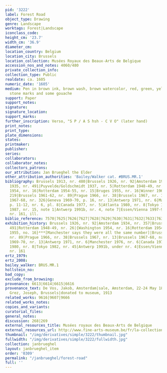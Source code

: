 ```yaml
---
pid: '3222'
label: Forest Road
object_type: Drawing
genre: Landscape
worktags: Forest|Landscape
iconclass_code:
height_cm: '23.7'
width_cm: '36.9'
diameter_cm:
location_country: Belgium
location_city: Brussels
location_collection: Musées Royaux des Beaux-Arts de Belgique
accession_nos_and_notes: 4060/480
private_collection_info:
collection_type: Public
realdate: ca. 1605
numeric_date: '1605'
medium: Pen in brown ink, brown wash, brown watercolor, red, green, yellow, black
  stone marks and some gouache
support: Paper
support_notes:
signature:
signature_location:
support_marks:
further_inscription: Verso, "S P / A S hsh - C V O" (later hand)
print_notes:
print_type:
plate_dimensions:
states:
printmaker:
publisher:
series:
collaborators:
collaborator_notes:
collectors_patrons:
our_attribution: Jan Brueghel the Elder
other_attribution_authorities: 'Bailey/Walker cat. #BRUS.MR.1'
bibliography: Brussels 1913, nr. 480|Brussels 1926, nr. 92|Amsterdam 1934, nr. 357|Brussels
  1935, nr. 491|Puyvelde/Goldschmidt 1937, nr. 5|Rotterdam 1948-49, nr. 26|Washington
  1954, nr. 16|Rotterdam 1954-55, nr. 15|Bruges 1955, nr. 16|Winner 1961, p. 215,
  219|Brussels 1961-62, nr. 89|Prague 1966, nr. 38|Brussels 1967, nr. 13|Brussels
  1967-68, nr. 326|Geneva 1969-70, p. 16, nr. 13|Antwerp 1971, nr. 6|Manchester 1976,
  p. 11-12, nr. 6, pl. 8|Canada 1977, nr. 5|Atlanta 1980, nr. 8|Tokyo 1982, nr. 45|Schapelhouman
  1987, nr. 15, note 1|Antwerp 1991b, nr. 4, note 7|Essen/Vienna 1997-98, p. 456-7,
  nr. 161, ill.
biblio_reference: 7570|7625|7626|7627|7628|7629|7630|7631|7632|7633|7634|7635|7636|7637|7638|7639|7640|7641|7642|7643
exhibition_history: Brussels 1926, nr. 92|Amsterdam 1934, nr. 357|Brussels 1935, nr.
  491|Rotterdam 1948-49, nr. 26|{Washington 1954, nr. 16|Rotterdam 1954-55, nr. 15|Bruges
  1955, no. 16}***[Manchester says they were all the same number]|Brussels 1961-62,
  nr. 89|Prague 1966, nr. 38|Brussels 1967, nr. 13|Brussels 1967-68, nr. 326|Geneva
  1969-70, nr. 13|Antwerp 1971, nr. 6|Manchester 1976, nr. 6|Canada 1977, nr. 5|Atlanta
  1980, nr. 8|Tokyo 1982, nr. 45|Antwerp 1991b, under nr. 4|Essen/Vienna 1997-98,
  nr. 161
ertz_1979:
ertz_2008:
bailey_walker: BRUS.MR.1
hollstein_no:
bad_copy:
exclude_from_browsing:
provenance: 6613|6614|6615|6616
provenance_text: De Vos, Jakob, Amsterdam|sale, Amsterdam, 22-24 May 1883, nr. 87|De
  Grez, Joseph, Brussels|donated to museum, 1913
related_works: 9616|9607|9666
related_works_notes:
copies_and_variants:
curatorial_files:
general_notes:
discussion: 268|269
external_resources_title: Musées royaux des Beaux-Arts de Belgique
external_resources_url: http://www.fine-arts-museum.be/fr/la-collection/jan-i-brueghel-paysage-forestier-traverse-par-un-chemin
thumbnail: "/img/derivatives/simple/3222/thumbnail.jpg"
fullwidth: "/img/derivatives/simple/3222/fullwidth.jpg"
collection: janbrueghel
layout: janbrueghel_item
order: '0309'
permalink: "/janbrueghel/forest-road"
full: ''
---
```

